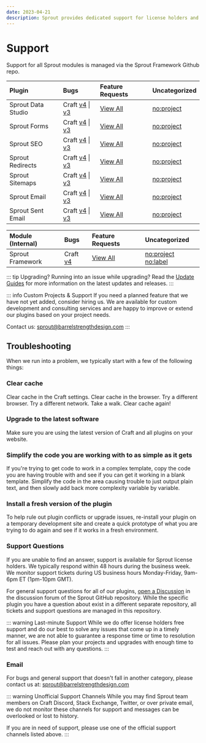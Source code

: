 ```yaml
---
date: 2023-04-21
description: Sprout provides dedicated support for license holders and free training.
---
```


# Support

Support for all Sprout modules is managed via the Sprout Framework Github repo.

| Plugin             | Bugs                                           | Feature Requests         | Uncategorized              |
|:-------------------|:-----------------------------------------------|:-------------------------|:---------------------------|
| Sprout Data Studio | Craft [v4][#Reports4B] \| [v3][#Reports3B]     | [View All][#ReportsFR]   | [no:project][#ReportsNP]   |
| Sprout Forms       | Craft [v4][#Forms4B] \| [v3][#Forms3B]         | [View All][#FormsFR]     | [no:project][#FormsNP]     |
| Sprout SEO         | Craft [v4][#Seo4B] \| [v3][#Seo3B]             | [View All][#SeoFR]       | [no:project][#SeoNP]       |
| Sprout Redirects   | Craft [v4][#Redirects4B] \| [v3][#Redirects3B] | [View All][#RedirectsFR] | [no:project][#RedirectsNP] |
| Sprout Sitemaps    | Craft [v4][#Sitemaps4B] \| [v3][#Sitemaps3B]   | [View All][#SitemapsFR]  | [no:project][#SitemapsNP]  |
| Sprout Email       | Craft [v4][#Email4B] \| [v3][#Email3B]         | [View All][#EmailFR]     | [no:project][#EmailNP]     |
| Sprout Sent Email  | Craft [v4][#SentEmail4B] \| [v3][#SentEmail3B] | [View All][#SentEmailFR] | [no:project][#SentEmailNP] |

| Module (Internal) | Bugs                     | Feature Requests         | Uncategorized                                       |
|:------------------|:-------------------------|:-------------------------|:----------------------------------------------------|
| Sprout Framework  | Craft [v4][#Framework4B] | [View All][#FrameworkFR] | [no:project][#FrameworkNP] [no:label][#FrameworkNL] |

::: tip Upgrading?
Running into an issue while upgrading? Read the [Update Guides](../update-guides/index.md) for more information on the latest updates and releases.
:::

::: info Custom Projects & Support
If you need a planned feature that we have not yet added, consider hiring us. We are available for custom development and consulting services and are happy to improve or extend our plugins based on your project needs.

Contact us: [sprout@barrelstrengthdesign.com](mailto:sprout@barrelstrengthdesign.com)
:::

## Troubleshooting

When we run into a problem, we typically start with a few of the following things:

### Clear cache

Clear cache in the Craft settings. Clear cache in the browser. Try a different browser. Try a different network. Take a walk. Clear cache again!

### Upgrade to the latest software

Make sure you are using the latest version of Craft and all plugins on your website.

### Simplify the code you are working with to as simple as it gets

If you're trying to get code to work in a complex template, copy the code you are having trouble with and see if you can get it working in a blank template. Simplify the code in the area causing trouble to just output plain text, and then slowly add back more complexity variable by variable.

### Install a fresh version of the plugin

To help rule out plugin conflicts or upgrade issues, re-install your plugin on a temporary development site and create a quick prototype of what you are trying to do again and see if it works in a fresh environment.

### Support Questions

If you are unable to find an answer, support is available for Sprout license holders. We typically respond within 48 hours during the business week. We monitor support tickets during US business hours Monday-Friday, 9am-6pm ET (1pm-10pm GMT).

For general support questions for all of our plugins, [open a Discussion](https://github.com/barrelstrength/sprout/discussions/categories/q-a) in the discussion forum of the Sprout GitHub repository. While the specific plugin you have a question about exist in a different separate repository, all tickets and support questions are managed in this repository.

::: warning Last-minute Support
While we do offer license holders free support and do our best to solve any issues that come up in a timely manner, we are not able to guarantee a response time or time to resolution for all issues. Please plan your projects and upgrades with enough time to test and reach out with any questions.
:::

### Email

For bugs and general support that doesn't fall in another category, please contact us at: [sprout@barrelstrengthdesign.com](mailto:sprout@barrelstrengthdesign.com)

::: warning Unofficial Support Channels
While you may find Sprout team members on Craft Discord, Stack Exchange, Twitter, or over private email, we do not monitor these channels for support and messages can be overlooked or lost to history.

If you are in need of support, please use one of the official support channels listed above.
:::


[#Forms3B]: https://github.com/barrelstrength/sprout/issues?q=is%3Aopen+is%3Aissue+label%3Ac3+label%3Amodule-forms

[#Seo3B]: https://github.com/barrelstrength/sprout/issues?q=is%3Aopen+is%3Aissue+label%3Ac3+label%3Amodule-meta

[#Redirects3B]: https://github.com/barrelstrength/sprout/issues?q=is%3Aopen+is%3Aissue+label%3Ac3+label%3Amodule-redirects

[#Sitemaps3B]: https://github.com/barrelstrength/sprout/issues?q=is%3Aopen+is%3Aissue+label%3Ac3+label%3Amodule-sitemaps

[#Email3B]: https://github.com/barrelstrength/sprout/issues?q=is%3Aopen+is%3Aissue+label%3Ac3+label%3Amodule-transactional

[#SentEmail3B]: https://github.com/barrelstrength/sprout/issues?q=is%3Aopen+is%3Aissue+label%3Ac3+label%3Amodule-sent-email

[#Reports3B]: https://github.com/barrelstrength/sprout/issues?q=is%3Aopen+is%3Aissue+label%3Ac3+label%3Amodule-data-studio

[#Forms4B]: https://github.com/barrelstrength/sprout/issues?q=is%3Aopen+is%3Aissue+label%3Ac4+label%3Amodule-forms

[#Seo4B]: https://github.com/barrelstrength/sprout/issues?q=is%3Aopen+is%3Aissue+label%3Ac4+label%3Amodule-meta

[#Redirects4B]: https://github.com/barrelstrength/sprout/issues?q=is%3Aopen+is%3Aissue+label%3Ac4+label%3Amodule-redirects

[#Sitemaps4B]: https://github.com/barrelstrength/sprout/issues?q=is%3Aopen+is%3Aissue+label%3Ac4+label%3Amodule-sitemaps

[#Email4B]: https://github.com/barrelstrength/sprout/issues?q=is%3Aopen+is%3Aissue+label%3Ac4+label%3Amodule-transactional

[#SentEmail4B]: https://github.com/barrelstrength/sprout/issues?q=is%3Aopen+is%3Aissue+label%3Ac4+label%3Amodule-sent-email

[#Reports4B]: https://github.com/barrelstrength/sprout/issues?q=is%3Aopen+is%3Aissue+label%3Ac4+label%3Amodule-data-studio

[#Framework4B]: https://github.com/barrelstrength/sprout/issues?q=is%3Aopen+is%3Aissue+label%3Ac4+label%3Amodule-core

[#FormsFR]: https://github.com/barrelstrength/sprout/issues?q=is%3Aopen+is%3Aissue+label%3Aenhancement+label%3Amodule-forms

[#SeoFR]: https://github.com/barrelstrength/sprout/issues?q=is%3Aopen+is%3Aissue+label%3Aenhancement+label%3Amodule-meta

[#RedirectsFR]: https://github.com/barrelstrength/sprout/issues?q=is%3Aopen+is%3Aissue+label%3Aenhancement+label%3Amodule-redirects

[#SitemapsFR]: https://github.com/barrelstrength/sprout/issues?q=is%3Aopen+is%3Aissue+label%3Aenhancement+label%3Amodule-sitemaps

[#EmailFR]: https://github.com/barrelstrength/sprout/issues?q=is%3Aopen+is%3Aissue+label%3Aenhancement+label%3Amodule-transactional

[#SentEmailFR]: https://github.com/barrelstrength/sprout/issues?q=is%3Aopen+is%3Aissue+label%3Aenhancement+label%3Amodule-sent-email

[#ReportsFR]: https://github.com/barrelstrength/sprout/issues?q=is%3Aopen+is%3Aissue+label%3Aenhancement+label%3Amodule-data-studio

[#FrameworkFR]: https://github.com/barrelstrength/sprout/issues?q=is%3Aopen+is%3Aissue+label%3Aenhancement+label%3Amodule-core

[#FormsNP]: https://github.com/barrelstrength/sprout/issues?q=is%3Aopen+is%3Aissue+no%3Aproject+label%3Amodule-forms

[#SeoNP]: https://github.com/barrelstrength/sprout/issues?q=is%3Aopen+is%3Aissue+no%3Aproject+label%3Amodule-meta

[#RedirectsNP]: https://github.com/barrelstrength/sprout/issues?q=is%3Aopen+is%3Aissue+no%3Aproject+label%3Amodule-redirects

[#SitemapsNP]: https://github.com/barrelstrength/sprout/issues?q=is%3Aopen+is%3Aissue+no%3Aproject+label%3Amodule-sitemaps

[#EmailNP]: https://github.com/barrelstrength/sprout/issues?q=is%3Aopen+is%3Aissue+no%3Aproject+label%3Amodule-transactional

[#SentEmailNP]: https://github.com/barrelstrength/sprout/issues?q=is%3Aopen+is%3Aissue+no%3Aproject+label%3Amodule-sent-email

[#ReportsNP]: https://github.com/barrelstrength/sprout/issues?q=is%3Aopen+is%3Aissue+no%3Aproject+label%3Amodule-reports

[#FrameworkNP]: https://github.com/barrelstrength/sprout/issues?q=is%3Aopen+is%3Aissue+no%3Aproject

[#FrameworkNL]: https://github.com/barrelstrength/sprout/issues?q=is%3Aopen+is%3Aissue+no%3Alabel

